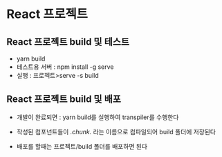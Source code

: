 # React 프로젝트

## React 프로젝트 build 및 테스트
* yarn build
* 테스트용 서버 : npm install -g serve
* 실행 : 프로젝트>serve -s build

## React 프로젝트 build 및 배포
* 개발이 완료되면 : yarn build를 실행하여 transpiler를 수행한다
* 작성된 컴포넌트들이 *.chunk.* 라는 이름으로 컴파일되어 build 폴더에 저장된다

* 배포를 할때는 프로젝트/build 폴더를 배포하면 된다
